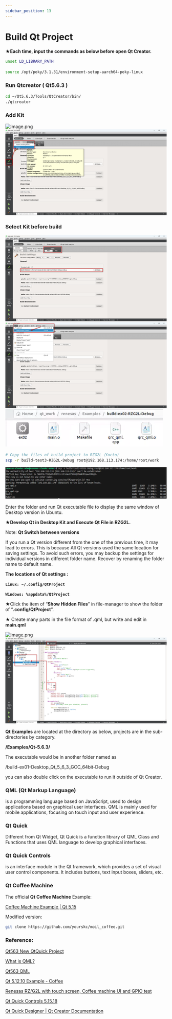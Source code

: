 ```yaml
---
sidebar_position: 13
---
```


# Build Qt Project
**★Each time, input the commands as below before open Qt Creator.**

```bash
unset LD_LIBRARY_PATH

source /opt/poky/3.1.31/environment-setup-aarch64-poky-linux
```

### Run Qtcreator ( Qt5.6.3 )

```bash
cd ~/Qt5.6.3/Tools/QtCreator/bin/
./qtcreator
```

### Add Kit

![image.png](https://prod-files-secure.s3.us-west-2.amazonaws.com/41f30fda-f209-4ad6-af17-1d205944b6dd/65c056c0-694f-4144-a5ff-74151aacd880/image.png)
![](../img/q03_01.png)

### Select Kit before build

![](../img/q03_02.png)
![](../img/q03_03.png)
![](../img/q03_04.png)

```bash
# Copy the files of build project to RZG2L（Yocto）
scp -r build-test3-RZG2L-Debug root@192.168.113.174:/home/root/work
```

![](../img/q03_05.png)

Enter the folder and run Qt executable file to display the same window of Desktop version in Ubuntu.

**★Develop Qt in Desktop Kit and Execute Qt File in RZG2L.**

Note: **Qt Switch between versions**

If you run a Qt version different from the one of the previous time, it may lead to errors. This is because All Qt versions used the same location for saving settings. To avoid such errors, you may backup the settings for individual versions in different folder name. Recover by renaming the folder name to default name.

**The locations of Qt settings :**

**`Linux: ~/.config/QtProject`**

**`Windows: %appdata%/QtProject`**

★Click the item of “**Show Hidden Files**” in file-manager to show the folder of “**.config/QtProject**”.  

★ Create many parts in the file format of .qml, but write and edit in **main.qml** 

![image.png](https://prod-files-secure.s3.us-west-2.amazonaws.com/41f30fda-f209-4ad6-af17-1d205944b6dd/69fc5d8c-d54b-431c-8419-5fa011c69b43/image.png)
![](../img/q03_06.png)

**Qt Examples** are located at the directory as below, projects are in the sub-directories by category.

**<Qt Dir>/Examples/Qt-5.6.3/**

The executable would be in another folder named as

/build-ex01-Desktop_Qt_5_6_3_GCC_64bit-Debug

you can also double click on the executable to run it outside of Qt Creator.

### QML (Qt Markup Language)

is a programming language based on JavaScript, used to design applications based on graphical user interfaces. QML is mainly used for mobile applications, focusing on touch input and user experience.

### Qt Quick

Different from Qt Widget, Qt Quick is a function library of QML Class and Functions that uses QML language to develop graphical interfaces.

### Qt Quick Controls

is an interface module in the Qt framework, which provides a set of visual user control components. It includes buttons, text input boxes, sliders, etc.

### **Qt Coffee Machine**

The official **Qt Coffee Machine** Example:

[Coffee Machine Example | Qt 5.15](https://doc.qt.io/qt-5/qtdoc-demos-coffee-example.html)

Modified version:

```bash
git clone https://github.com/yourskc/moil_coffee.git
```

### **Reference:**

[Qt563 New QtQuick Project](https://www.youtube.com/watch?v=LNVMQhFXNHA)

[What is QML?](https://www.youtube.com/watch?v=4U7j-B1mq00)

[Qt563 QML](https://www.youtube.com/watch?v=w_-jhwnOFvY)

[Qt 5.12.10 Example - Coffee](https://www.youtube.com/watch?v=it3XaNYqQ_c)

[Renesas RZ/G2L with touch screen, Coffee machine UI and GPIO test](https://www.youtube.com/watch?v=KOlx9MPbCOY)

[Qt Quick Controls 5.15.18](https://doc.qt.io/qt-5/qtquickcontrols-index.html)

[Qt Quick Designer | Qt Creator Documentation](https://doc.qt.io/qtcreator/creator-qtquickdesigner-plugin.html)